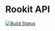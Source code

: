 Rookit API
============
[![Build Status](https://travis-ci.org/JPDSousa/rookit-api.svg?branch=master)](https://travis-ci.org/JPDSousa/rookit-api)
